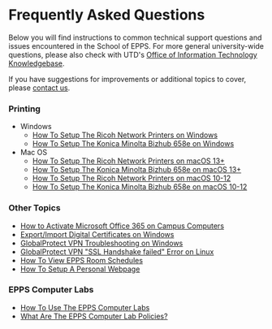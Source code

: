 Frequently Asked Questions
==========================

Below you will find instructions to common technical support questions and issues encountered in the School of EPPS. For more general university-wide questions, please also check with UTD's [Office of Information Technology Knowledgebase](https://atlas.utdallas.edu/TDClient/30/Portal/KB/).

If you have suggestions for improvements or additional topics to cover, please [contact us](contact.html).

### Printing

-   Windows
    -   [How To Setup The Ricoh Network Printers on Windows](faq/netprinters-windows.html)
    -   [How To Setup The Konica Minolta Bizhub 658e on Windows](faq/konica-bizhub.html)
    <!-- -   [How To Setup “Locked Print” On The Ricoh Network Printers on Windows](faq/setup-locked-print.html) -->
-   Mac OS
    -   [How To Setup The Ricoh Network Printers on macOS 13+](faq/netprinters-macos.html)
    -   [How To Setup The Konica Minolta Bizhub 658e on macOS 13+](faq/konica-bizhub-macos.html)
    -   [How To Setup The Ricoh Network Printers on macOS 10-12](faq/netprinters-macos-older-versions.html)
    -   [How To Setup The Konica Minolta Bizhub 658e on macOS 10-12](faq/konica-bizhub-macos-older-versions.html)
    <!-- -   [How To Setup “Locked Print” On The Ricoh Network Printers on macOS](faq/setup-locked-print.html#macos) -->



### Other Topics

*   [How to Activate Microsoft Office 365 on Campus Computers](faq/activate-o365-windows.html)
*   [Export/Import Digital Certificates on Windows](faq/import-export-cert-windows.html)
*   [GlobalProtect VPN Troubleshooting on Windows](faq/troubleshoot-globalconnect-windows.html)
*   [GlobalProtect VPN "SSL Handshake failed" Error on Linux](faq/vpn-ssl-handshake-error.html)
*   [How To View EPPS Room Schedules](faq/view-room-calendars.html)
*   [How To Setup A Personal Webpage](faq/personal-webpage.html)

### EPPS Computer Labs

*   [How To Use The EPPS Computer Labs](faq/use-epps-computer-labs.html)
*   [What Are The EPPS Computer Lab Policies?](faq/epps-computer-lab-policies.html)
